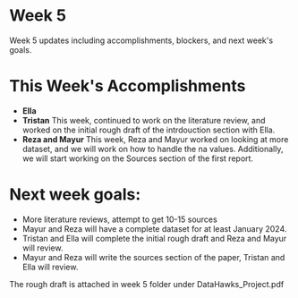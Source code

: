 # Week 5

Week 5 updates including accomplishments, blockers, and next week's goals.

# This Week's Accomplishments

   - **Ella** 
   - **Tristan** This week, continued to work on the literature review, and worked on the initial rough draft of the intrdouction section with Ella.
   - **Reza and Mayur** This week, Reza and Mayur worked on looking at more dataset, and we will work on how to handle the na values. Additionally, we will start working on the Sources section of the first report.

# Next week goals:
- More literature reviews, attempt to get 10-15 sources
- Mayur and Reza will have a complete dataset for at least January 2024.
- Tristan and Ella will complete the initial rough draft and Reza and Mayur will review.
- Mayur and Reza will write the sources section of the paper, Tristan and Ella will review. 

The rough draft is attached in week 5 folder under DataHawks_Project.pdf
